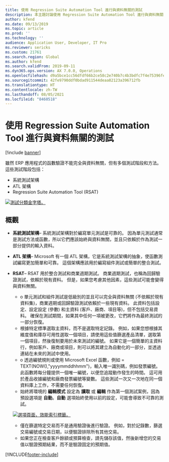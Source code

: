 ```yaml
---
title: 使用 Regression Suite Automation Tool 進行與資料無關的測試
description: 本主題討論使用 Regression Suite Automation Tool 進行與資料無關測試的建議。
author: kfend
ms.date: 09/13/2019
ms.topic: article
ms.prod: ''
ms.technology: ''
audience: Application User, Developer, IT Pro
ms.reviewer: sericks
ms.custom: 21761
ms.search.region: Global
ms.author: kfend
ms.search.validFrom: 2019-09-11
ms.dyn365.ops.version: AX 7.0.0, Operations
ms.openlocfilehash: d9a5bce1cc56dfdf66b2ce58c2e740b7c4b3bdfc7f4e75396fe5dc7cb931b6d0
ms.sourcegitcommit: 42fe9790ddf0bdad911544deaa82123a396712fb
ms.translationtype: HT
ms.contentlocale: zh-TW
ms.lasthandoff: 08/05/2021
ms.locfileid: "8460518"
---
```

# <a name="data-agnostic-testing-using-the-regression-suite-automation-tool"></a>使用 Regression Suite Automation Tool 進行與資料無關的測試

[!include [banner](../includes/banner.md)]

雖然 ERP 應用程式的函數驗證不能完全與資料無關，但有多個測試階段和方法。 這些測試階段包括：  

- 系統測試架構
- ATL 架構
- Regression Suite Automation Tool (RSAT)

[![測試分類金字塔。](./media/rsat-data-agnostic-testing-01.PNG)](./media/rsat-data-agnostic-testing-01.PNG)

## <a name="overview"></a>概觀
-   **系統測試架構**– 系統測試架構對於編寫單元測試是可靠的。 因為單元測試通常是測試方法或函數，所以它們應該始終與資料無關，並且只依賴於作為測試一部分提供的輸入資料。
-   **ATL 架構**– Microsoft 有一個 ATL 架構，它是系統測試架構的抽象，使函數測試編寫更加簡單和可靠。 這個架構應該用於編寫組件測試或簡單的整合測試。
-   **RSAT**– RSAT 用於整合測試和商業週期測試。 商業週期測試，也稱為回歸驗證測試，依賴於現有資料。 但是，如果您考慮其他因素，這些測試可能會變得與資料無關。 

    - o 單元測試和組件測試是低級別的並且可以完全與資料無關 (不依賴於現有資料集)，商業週期或回歸驗證測試依賴於一些現有資料。 此資料包括設定、設定設定 (參數) 和主資料 (客戶、廠商、項目等)，但不包括交易資料。 確保在測試期間，如果其中任何一項被更改，它們將作為最終測試的一部分恢復。
    - 根據特定標準選取主資料，而不是選取特定記錄。 例如，如果您想根據其維度值和庫存可用性選取一個項目，請使用這些值篩選產品清單，選取第一個項目，然後復制要用於未來測試的編號。 如果它是一個簡單的主資料行，例如客戶、廠商或項目，則可以將其建立為自動化的一部分，並透過連結在未來的測試中使用。 
    - o 透過編號規則或使用 Microsoft Excel 函數，例如 = TEXT(NOW(),"yyyymmddhhmm")，輸入唯一識別碼，例如發票編號。 此函數將每分鐘提供一個唯一編號，以便您追蹤動作發生的時間。 這可用於產品收據編號和廠商發票編號等變數。 這些測試一次又一次地在同一個資料庫上工作，不需要任何恢復。
    - 始終將環境的 **編輯模式** 設定為 **讀取** 或 **編輯** 作為第一個測試案例，因為預設選項是 **自動**。**自動** 選項始終使用以前的設定，可能會導致不可靠的測試。 
 
    [![選項頁面，效能索引標籤。](./media/rsat-data-agnostic-testing-02.PNG)](./media/rsat-data-agnostic-testing-02.PNG)
 
    - 僅在篩選特定交易而不是通用驗證後進行驗證。 例如，對於記錄數，篩選交易編號或交易日期，以便驗證排除所有其他交易。 
    - 如果您正在檢查客戶餘額或預算檢查，請先儲存該值，然後新增您的交易值以驗證預期結果，而不是驗證固定的預期值。 
 


[!INCLUDE[footer-include](../../../includes/footer-banner.md)]